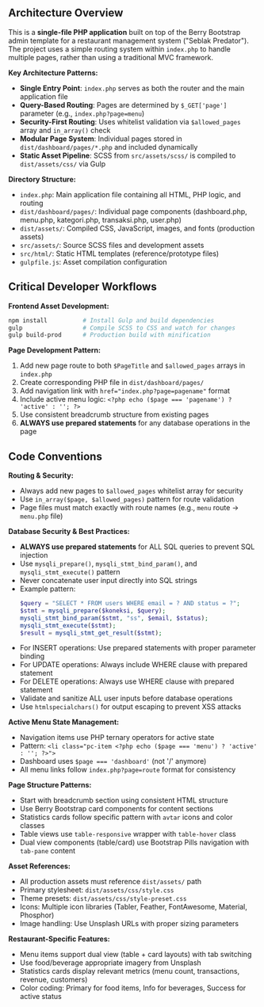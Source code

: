 ## Architecture Overview

This is a **single-file PHP application** built on top of the Berry Bootstrap admin template for a restaurant management system ("Seblak Predator"). The project uses a simple routing system within `index.php` to handle multiple pages, rather than using a traditional MVC framework.

**Key Architecture Patterns:**
- **Single Entry Point**: `index.php` serves as both the router and the main application file
- **Query-Based Routing**: Pages are determined by `$_GET['page']` parameter (e.g., `index.php?page=menu`)
- **Security-First Routing**: Uses whitelist validation via `$allowed_pages` array and `in_array()` check
- **Modular Page System**: Individual pages stored in `dist/dashboard/pages/*.php` and included dynamically
- **Static Asset Pipeline**: SCSS from `src/assets/scss/` is compiled to `dist/assets/css/` via Gulp

**Directory Structure:**
- `index.php`: Main application file containing all HTML, PHP logic, and routing
- `dist/dashboard/pages/`: Individual page components (dashboard.php, menu.php, kategori.php, transaksi.php, user.php)
- `dist/assets/`: Compiled CSS, JavaScript, images, and fonts (production assets)
- `src/assets/`: Source SCSS files and development assets
- `src/html/`: Static HTML templates (reference/prototype files)
- `gulpfile.js`: Asset compilation configuration

## Critical Developer Workflows

**Frontend Asset Development:**
```bash
npm install          # Install Gulp and build dependencies
gulp                 # Compile SCSS to CSS and watch for changes
gulp build-prod      # Production build with minification
```

**Page Development Pattern:**
1. Add new page route to both `$PageTitle` and `$allowed_pages` arrays in `index.php`
2. Create corresponding PHP file in `dist/dashboard/pages/`
3. Add navigation link with `href="index.php?page=pagename"` format
4. Include active menu logic: `<?php echo ($page === 'pagename') ? 'active' : ''; ?>`
5. Use consistent breadcrumb structure from existing pages
6. **ALWAYS use prepared statements** for any database operations in the page

## Code Conventions

**Routing & Security:**
- Always add new pages to `$allowed_pages` whitelist array for security
- Use `in_array($page, $allowed_pages)` pattern for route validation
- Page files must match exactly with route names (e.g., `menu` route → `menu.php` file)

**Database Security & Best Practices:**
- **ALWAYS use prepared statements** for ALL SQL queries to prevent SQL injection
- Use `mysqli_prepare()`, `mysqli_stmt_bind_param()`, and `mysqli_stmt_execute()` pattern
- Never concatenate user input directly into SQL strings
- Example pattern:
  ```php
  $query = "SELECT * FROM users WHERE email = ? AND status = ?";
  $stmt = mysqli_prepare($koneksi, $query);
  mysqli_stmt_bind_param($stmt, "ss", $email, $status);
  mysqli_stmt_execute($stmt);
  $result = mysqli_stmt_get_result($stmt);
  ```
- For INSERT operations: Use prepared statements with proper parameter binding
- For UPDATE operations: Always include WHERE clause with prepared statement
- For DELETE operations: Always use WHERE clause with prepared statement
- Validate and sanitize ALL user inputs before database operations
- Use `htmlspecialchars()` for output escaping to prevent XSS attacks

**Active Menu State Management:**
- Navigation items use PHP ternary operators for active state
- Pattern: `<li class="pc-item <?php echo ($page === 'menu') ? 'active' : ''; ?>">`
- Dashboard uses `$page === 'dashboard'` (not '/' anymore)
- All menu links follow `index.php?page=route` format for consistency

**Page Structure Patterns:**
- Start with breadcrumb section using consistent HTML structure
- Use Berry Bootstrap card components for content sections
- Statistics cards follow specific pattern with `avtar` icons and color classes
- Table views use `table-responsive` wrapper with `table-hover` class
- Dual view components (table/card) use Bootstrap Pills navigation with `tab-pane` content

**Asset References:**
- All production assets must reference `dist/assets/` path
- Primary stylesheet: `dist/assets/css/style.css`
- Theme presets: `dist/assets/css/style-preset.css`
- Icons: Multiple icon libraries (Tabler, Feather, FontAwesome, Material, Phosphor)
- Image handling: Use Unsplash URLs with proper sizing parameters

**Restaurant-Specific Features:**
- Menu items support dual view (table + card layouts) with tab switching
- Use food/beverage appropriate imagery from Unsplash
- Statistics cards display relevant metrics (menu count, transactions, revenue, customers)
- Color coding: Primary for food items, Info for beverages, Success for active status
